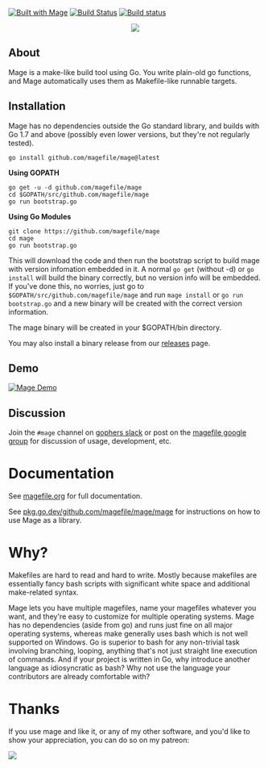 [![Built with Mage](https://magefile.org/badge.svg)](https://magefile.org)
[![Build Status](https://travis-ci.org/magefile/mage.svg?branch=master)](https://travis-ci.org/magefile/mage) [![Build status](https://ci.appveyor.com/api/projects/status/n6h146y79xgxkidl/branch/master?svg=true)](https://ci.appveyor.com/project/natefinch/mage/branch/master)

<p align="center"><img src="https://user-images.githubusercontent.com/3185864/32058716-5ee9b512-ba38-11e7-978a-287eb2a62743.png"/></p>

## About

Mage is a make-like build tool using Go.  You write plain-old go functions,
and Mage automatically uses them as Makefile-like runnable targets.

## Installation

Mage has no dependencies outside the Go standard library, and builds with Go 1.7
and above (possibly even lower versions, but they're not regularly tested).

```
go install github.com/magefile/mage@latest
```

**Using GOPATH**

```
go get -u -d github.com/magefile/mage
cd $GOPATH/src/github.com/magefile/mage
go run bootstrap.go
```

**Using Go Modules**

```
git clone https://github.com/magefile/mage
cd mage
go run bootstrap.go
```

This will download the code and then run the bootstrap script to build mage with
version infomation embedded in it.  A normal `go get` (without -d) or `go
install` will build the binary correctly, but no version info will be embedded.
If you've done this, no worries, just go to `$GOPATH/src/github.com/magefile/mage`
and run `mage install` or `go run bootstrap.go` and a new binary will be created
with the correct version information.

The mage binary will be created in your $GOPATH/bin directory.

You may also install a binary release from our
[releases](https://github.com/magefile/mage/releases) page.

## Demo

[![Mage Demo](https://img.youtube.com/vi/GOqbD0lF-iA/maxresdefault.jpg)](https://www.youtube.com/watch?v=GOqbD0lF-iA)

## Discussion

Join the `#mage` channel on [gophers slack](https://gophers.slack.com/messages/general/)
or post on the [magefile google group](https://groups.google.com/forum/#!forum/magefile)
for discussion of usage, development, etc.

# Documentation

See [magefile.org](https://magefile.org) for full documentation.

See [pkg.go.dev/github.com/magefile/mage/mage](https://pkg.go.dev/github.com/magefile/mage/mage)
for instructions on how to use Mage as a library.

# Why?

Makefiles are hard to read and hard to write.  Mostly because makefiles are
essentially fancy bash scripts with significant white space and additional
make-related syntax.

Mage lets you have multiple magefiles, name your magefiles whatever you want,
and they're easy to customize for multiple operating systems.  Mage has no
dependencies (aside from go) and runs just fine on all major operating systems,
whereas make generally uses bash which is not well supported on Windows. Go is
superior to bash for any non-trivial task involving branching, looping, anything
that's not just straight line execution of commands.  And if your project is
written in Go, why introduce another language as idiosyncratic as bash?  Why not
use the language your contributors are already comfortable with?

# Thanks

If you use mage and like it, or any of my other software, and you'd like to show your appreciation, you can do so on my patreon:

[<img src=https://user-images.githubusercontent.com/3185864/49846051-64eddf80-fd97-11e8-9f59-d09f5652d214.png>](https://www.patreon.com/join/natefinch?)

